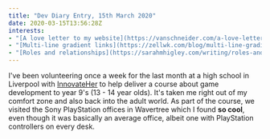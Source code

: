 ```yaml
---
title: "Dev Diary Entry, 15th March 2020"
date: 2020-03-15T13:56:28Z
interests:
- "[A love letter to my website](https://vanschneider.com/a-love-letter-to-personal-websites) - A reminder that there is more to the web than internet shopping."
- "[Multi-line gradient links](https://zellwk.com/blog/multi-line-gradient-links) - I love anything to do with using CSS gradients."
- "[Roles and relationships](https://sarahmhigley.com/writing/roles-and-relationships/) - The post itself is interesting, explaining roles in aria, but I like this mainly for the fun opening paragraph!"
---
```


I've been volunteering once a week for the last month at a high school in Liverpool with [InnovateHer](https://www.innovateher.co.uk/) to help deliver a course about game development to year 9's (13 - 14 year olds). It's taken me right out of my comfort zone and also back into the adult world. As part of the course, we visited the Sony PlayStation offices in Wavertree which I found **so cool**, even though it was basically an average office, albeit one with PlayStation controllers on every desk.